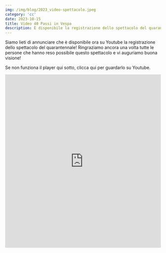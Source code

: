 ```yaml
---
img: /img/blog/2023_video-spettacolo.jpeg
category: 'cc'
date: 2023-10-15
title: Video 40 Passi in Vespa
description: È disponibile la registrazione dello spettacolo del quarantennale.
---
```


Siamo lieti di annunciare che è disponibile ora su Youtube la registrazione dello spettacolo del quarantennale!
Ringraziamo ancora una volta tutte le persone che hanno reso possibile questo spettacolo e vi auguriamo buona visione!

Se non funziona il player qui sotto, clicca qui per guardarlo su Youtube.

<iframe width="100%" height="560" src="https://www.youtube.com/embed/wmsgtuwmtkg?si=p00AL0mVZzSwwa35" title="YouTube video player" frameborder="0" allow="accelerometer; autoplay; clipboard-write; encrypted-media; gyroscope; picture-in-picture; web-share" allowfullscreen></iframe>
